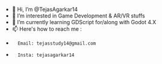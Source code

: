 - 👋 Hi, I’m @TejasAgarkar14
- 👀 I’m interested in Game Development & AR/VR stuffs
- 🌱 I’m currently learning GDScript for/along with Godot 4.X
- 📫 Here's how to reach me :
-       Email: tejasstudy14@gmail.com
-       Insta: tejasagarkar14

<!---
TejasAgrakar/TejasAgrakar is a ✨ special ✨ repository because its `README.md` (this file) appears on your GitHub profile.
You can click the Preview link to take a look at your changes.
--->

